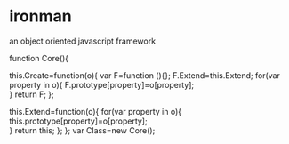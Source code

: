 ironman
=======

an object oriented javascript framework

function Core(){

this.Create=function(o){
    var F=function (){};
    F.Extend=this.Extend;
    for(var property in o){
        F.prototype[property]=o[property];    
    }
    return F;
};

this.Extend=function(o){
  for(var property in o){
      this.prototype[property]=o[property];    
  }
  return this;
};
};
var Class=new Core();
